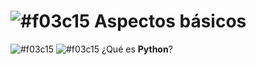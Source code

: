 # ![#f03c15](https://placehold.co/15x15/f03c15/f03c15.png) Aspectos básicos 

![#f03c15](https://placehold.co/15x15/f03c15/f03c15.png) ![#f03c15](https://placehold.co/15x15/f03c15/f03c15.png) ¿Qué es **Python**?
